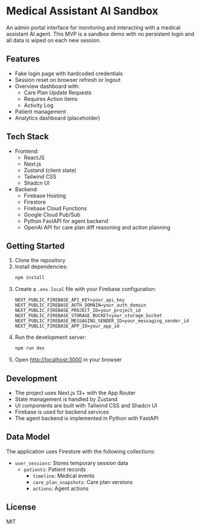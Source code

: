 # Medical Assistant AI Sandbox

An admin portal interface for monitoring and interacting with a medical assistant AI agent. This MVP is a sandbox demo with no persistent login and all data is wiped on each new session.

## Features

- Fake login page with hardcoded credentials
- Session reset on browser refresh or logout
- Overview dashboard with:
  - Care Plan Update Requests
  - Requires Action items
  - Activity Log
- Patient management
- Analytics dashboard (placeholder)

## Tech Stack

- Frontend:
  - ReactJS
  - Next.js
  - Zustand (client state)
  - Tailwind CSS
  - Shadcn UI
- Backend:
  - Firebase Hosting
  - Firestore
  - Firebase Cloud Functions
  - Google Cloud Pub/Sub
  - Python FastAPI for agent backend
  - OpenAI API for care plan diff reasoning and action planning

## Getting Started

1. Clone the repository
2. Install dependencies:
   ```bash
   npm install
   ```
3. Create a `.env.local` file with your Firebase configuration:
   ```
   NEXT_PUBLIC_FIREBASE_API_KEY=your_api_key
   NEXT_PUBLIC_FIREBASE_AUTH_DOMAIN=your_auth_domain
   NEXT_PUBLIC_FIREBASE_PROJECT_ID=your_project_id
   NEXT_PUBLIC_FIREBASE_STORAGE_BUCKET=your_storage_bucket
   NEXT_PUBLIC_FIREBASE_MESSAGING_SENDER_ID=your_messaging_sender_id
   NEXT_PUBLIC_FIREBASE_APP_ID=your_app_id
   ```
4. Run the development server:
   ```bash
   npm run dev
   ```
5. Open [http://localhost:3000](http://localhost:3000) in your browser

## Development

- The project uses Next.js 13+ with the App Router
- State management is handled by Zustand
- UI components are built with Tailwind CSS and Shadcn UI
- Firebase is used for backend services
- The agent backend is implemented in Python with FastAPI

## Data Model

The application uses Firestore with the following collections:

- `user_sessions`: Stores temporary session data
  - `patients`: Patient records
    - `timeline`: Medical events
    - `care_plan_snapshots`: Care plan versions
    - `actions`: Agent actions

## License

MIT
